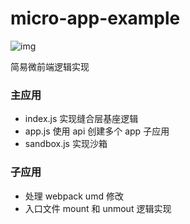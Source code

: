 # micro-app-example

![img](https://github.com/bouquetrender/micro-frontend-example/assets/16361069/6f7dce72-0cbd-41ad-8583-8ed1ce1b6624)

简易微前端逻辑实现

### 主应用
- index.js 实现缝合层基座逻辑
- app.js 使用 api 创建多个 app 子应用
- sandbox.js 实现沙箱

### 子应用
- 处理 webpack umd 修改
- 入口文件 mount 和 unmout 逻辑实现

